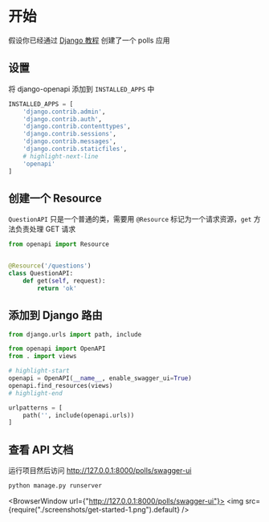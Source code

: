 # 开始

假设你已经通过 [Django 教程](https://docs.djangoproject.com/zh-hans/4.0/intro/tutorial01/) 创建了一个 polls 应用

## 设置

将 django-openapi 添加到 `INSTALLED_APPS` 中

```python title="mysite/settings.py"
INSTALLED_APPS = [
    'django.contrib.admin',
    'django.contrib.auth',
    'django.contrib.contenttypes',
    'django.contrib.sessions',
    'django.contrib.messages',
    'django.contrib.staticfiles',
    # highlight-next-line
    'openapi'
]
```

## 创建一个 Resource

`QuestionAPI` 只是一个普通的类，需要用 `@Resource` 标记为一个请求资源，`get` 方法负责处理 GET 请求

```python title="polls/views.py"
from openapi import Resource


@Resource('/questions')
class QuestionAPI:
    def get(self, request):
        return 'ok'
```

## 添加到 Django 路由

```python title="polls/urls.py"
from django.urls import path, include

from openapi import OpenAPI
from . import views

# highlight-start
openapi = OpenAPI(__name__, enable_swagger_ui=True)
openapi.find_resources(views)
# highlight-end

urlpatterns = [
    path('', include(openapi.urls))
]
```

## 查看 API 文档

运行项目然后访问 http://127.0.0.1:8000/polls/swagger-ui

```bash
python manage.py runserver
```

<BrowserWindow url={"http://127.0.0.1:8000/polls/swagger-ui"}>
<img src={require("./screenshots/get-started-1.png").default} />
</BrowserWindow>
